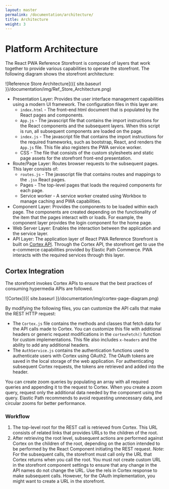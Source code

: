 ```yaml
---
layout: master
permalink: /documentation/architecture/
title: Architecture
weight: 3
---
```

# Platform Architecture
The React PWA Reference Storefront is composed of layers that work together to provide various capabilities to operate the storefront. The following diagram shows the storefront architecture: 

![Reference Store Architecture]({{ site.baseurl }}/documentation/img/Ref_Store_Architecture.png)
<br/>

* Presentation Layer: Provides the user interface management capabilities using a modern UI framework. The configuration files in this layer are:
    * `index.html` - The front-end html document that is populated by the React pages and components.
    * `App.js` - The javascript file that contains the import instructions for the React components and the subsequent layers. When this script is run, all subsequent components are loaded on the page.
    * `index.js` - The javascript file that contains the import instructions for the required frameworks, such as bootstrap, React, and renders the `App.js` file. This file also registers the PWA service worker.
    * CSS - The file that consists of the custom stylesheets and static page assets for the storefront front-end presentation.
* Route/Page Layer: Routes browser requests to the subsequent pages. This layer consists of:
    *  `routes.js` - The javascript file that contains routes and mappings to the `.jsx` React pages.
    *  Pages - The top-level pages that loads the required components for each page.
    *  Service worker - A service worker created using Workbox to manage caching and PWA capabilities.
* Component Layer: Provides the components to be loaded within each page. The components are created depending on the functionality of the item that the pages interact with or loads. For example, the component layer provides the login component for the home page.
* Web Server Layer: Enables the interaction between the application and the service layer. 
* API Layer: The application layer of React PWA Reference Storefront is built on [Cortex API](https://developers.elasticpath.com/commerce/7.3/Cortex-API-Front-End-Development/Getting-Started/Introduction). Through the Cortex API, the storefront get to use the e-commerce capabilities provided by Elastic Path Commerce. PWA interacts with the required services through this layer.

## Cortex Integration
The storefront invokes Cortex APIs to ensure that the best practices of consuming hypermedia APIs are followed.

![Cortex]({{ site.baseurl }}/documentation/img/cortex-page-diagram.png)

By modifying the following files, you can customize the API calls that make the REST HTTP request:
* The `Cortex.js` file contains the methods and classes that fetch data for the API calls made to Cortex. You can customize this file with additional headers or generic request modifications in the `cortexFetch()` function for custom implementations. This file also includes `x-headers` and the ability to add any additional headers. 
* The `AuthService.js` contains the authentication functions used to authenticate users with Cortex using OAuth2. The OAuth tokens are saved in the local storage of the web application. For authenticating subsequent Cortex requests, the tokens are retrieved and added into the header.

You can create zoom queries by populating an array with all required queries and appending it to the request to Cortex. When you create a zoom query, request only the additional data needed by the component using the query. Elastic Path recommends to avoid requesting unnecessary data, and circular zooms for better performance.

### Workflow
1. The top-level root for the REST call is retrieved from Cortex. This URL consists of related links that provides URLs to the children of the root.
2. After retrieving the root level, subsequent actions are performed against Cortex on the children of the root, depending on the action intended to be performed by the React Component initiating the REST request.
    *Note*: For the subsequent calls, the storefront must call only the URL that Cortex returns when you call the root. You must not create custom URL in the storefront component settings to ensure that any change in the API names do not change the URL. Use the rels in Cortex response to make subsequent calls. However, for the OAuth implementation, you might want to create a URL in the storefront.


